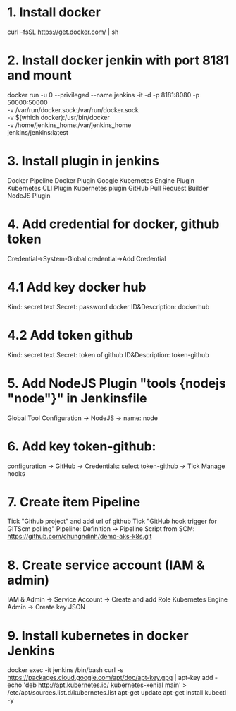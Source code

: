 # 1. Install docker
curl -fsSL https://get.docker.com/ | sh
# 2. Install docker jenkin with port 8181 and mount
docker run -u 0 --privileged --name jenkins -it -d -p 8181:8080 -p 50000:50000 \
-v /var/run/docker.sock:/var/run/docker.sock \
-v $(which docker):/usr/bin/docker \
-v /home/jenkins_home:/var/jenkins_home \
jenkins/jenkins:latest
# 3. Install plugin in jenkins
Docker Pipeline
Docker Plugin
Google Kubernetes Engine Plugin
Kubernetes CLI Plugin
Kubernetes plugin
GitHub Pull Request Builder
NodeJS Plugin
# 4. Add credential for docker, github token
Credential->System-Global credential->Add Credential
# 4.1 Add key docker hub
Kind: secret text
Secret: password docker
ID&Description: dockerhub
# 4.2 Add token github 
Kind: secret text
Secret: token of github
ID&Description: token-github
# 5. Add NodeJS Plugin  "tools {nodejs "node"}" in Jenkinsfile
Global Tool Configuration -> NodeJS -> name: node
# 6. Add key token-github: 
configuration -> GitHub -> Credentials: select token-github -> Tick Manage hooks

# 7. Create item Pipeline
Tick "Github project" and add url of github
Tick "GitHub hook trigger for GITScm polling"
Pipeline: Definition -> Pipeline Script from SCM: https://github.com/chungndinh/demo-aks-k8s.git
# 8. Create service account (IAM & admin)
IAM & Admin -> Service Account -> Create and add Role Kubernetes Engine Admin -> Create key JSON
# 9. Install kubernetes in docker Jenkins
docker exec -it jenkins /bin/bash
curl -s https://packages.cloud.google.com/apt/doc/apt-key.gpg | apt-key add -
echo 'deb http://apt.kubernetes.io/ kubernetes-xenial main' > /etc/apt/sources.list.d/kubernetes.list
apt-get update
apt-get install kubectl -y


